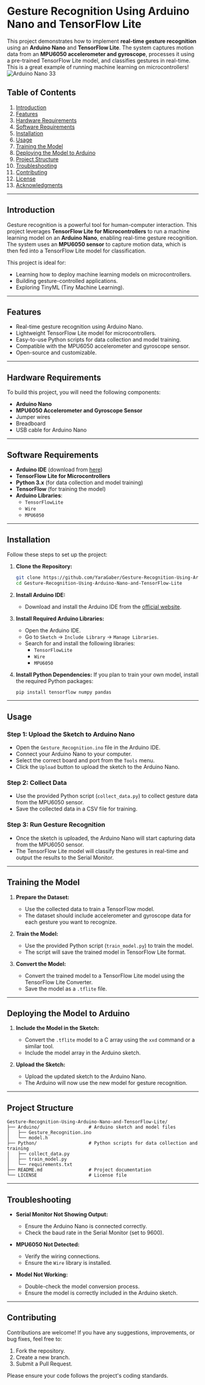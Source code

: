 
# Gesture Recognition Using Arduino Nano and TensorFlow Lite

This project demonstrates how to implement **real-time gesture recognition** using an **Arduino Nano** and **TensorFlow Lite**. The system captures motion data from an **MPU6050 accelerometer and gyroscope**, processes it using a pre-trained TensorFlow Lite model, and classifies gestures in real-time. This is a great example of running machine learning on microcontrollers! 
![Arduino Nano 33](https://github.com/YaraGaber/Gesture-Recognition-Using-Arduino-Nano-and-TensorFlow-Lite/blob/main/assets/Arduino%20Nano%2033%20BLE%20Rev2.jpg)  

## Table of Contents
1. [Introduction](#introduction)
2. [Features](#features)
3. [Hardware Requirements](#hardware-requirements)
4. [Software Requirements](#software-requirements)
5. [Installation](#installation)
6. [Usage](#usage)
7. [Training the Model](#training-the-model)
8. [Deploying the Model to Arduino](#deploying-the-model-to-arduino)
9. [Project Structure](#project-structure)
10. [Troubleshooting](#troubleshooting)
11. [Contributing](#contributing)
12. [License](#license)
13. [Acknowledgments](#acknowledgments)

---

## Introduction
Gesture recognition is a powerful tool for human-computer interaction. This project leverages **TensorFlow Lite for Microcontrollers** to run a machine learning model on an **Arduino Nano**, enabling real-time gesture recognition. The system uses an **MPU6050 sensor** to capture motion data, which is then fed into a TensorFlow Lite model for classification.

This project is ideal for:
- Learning how to deploy machine learning models on microcontrollers.
- Building gesture-controlled applications.
- Exploring TinyML (Tiny Machine Learning).

---

## Features
- Real-time gesture recognition using Arduino Nano.
- Lightweight TensorFlow Lite model for microcontrollers.
- Easy-to-use Python scripts for data collection and model training.
- Compatible with the MPU6050 accelerometer and gyroscope sensor.
- Open-source and customizable.

---

## Hardware Requirements
To build this project, you will need the following components:
- **Arduino Nano**
- **MPU6050 Accelerometer and Gyroscope Sensor**
- Jumper wires
- Breadboard
- USB cable for Arduino Nano

---

## Software Requirements
- **Arduino IDE** (download from [here](https://www.arduino.cc/en/software))
- **TensorFlow Lite for Microcontrollers**
- **Python 3.x** (for data collection and model training)
- **TensorFlow** (for training the model)
- **Arduino Libraries**:
  - `TensorFlowLite`
  - `Wire`
  - `MPU6050`

---

## Installation
Follow these steps to set up the project:

1. **Clone the Repository:**
   ```bash
   git clone https://github.com/YaraGaber/Gesture-Recognition-Using-Arduino-Nano-and-TensorFlow-Lite.git
   cd Gesture-Recognition-Using-Arduino-Nano-and-TensorFlow-Lite
   ```

2. **Install Arduino IDE:**
   - Download and install the Arduino IDE from the [official website](https://www.arduino.cc/en/software).

3. **Install Required Arduino Libraries:**
   - Open the Arduino IDE.
   - Go to `Sketch` -> `Include Library` -> `Manage Libraries`.
   - Search for and install the following libraries:
     - `TensorFlowLite`
     - `Wire`
     - `MPU6050`

4. **Install Python Dependencies:**
   If you plan to train your own model, install the required Python packages:
   ```bash
   pip install tensorflow numpy pandas
   ```

---

## Usage
### Step 1: Upload the Sketch to Arduino Nano
- Open the `Gesture_Recognition.ino` file in the Arduino IDE.
- Connect your Arduino Nano to your computer.
- Select the correct board and port from the `Tools` menu.
- Click the `Upload` button to upload the sketch to the Arduino Nano.

### Step 2: Collect Data
- Use the provided Python script (`collect_data.py`) to collect gesture data from the MPU6050 sensor.
- Save the collected data in a CSV file for training.

### Step 3: Run Gesture Recognition
- Once the sketch is uploaded, the Arduino Nano will start capturing data from the MPU6050 sensor.
- The TensorFlow Lite model will classify the gestures in real-time and output the results to the Serial Monitor.

---

## Training the Model
1. **Prepare the Dataset:**
   - Use the collected data to train a TensorFlow model.
   - The dataset should include accelerometer and gyroscope data for each gesture you want to recognize.

2. **Train the Model:**
   - Use the provided Python script (`train_model.py`) to train the model.
   - The script will save the trained model in TensorFlow Lite format.

3. **Convert the Model:**
   - Convert the trained model to a TensorFlow Lite model using the TensorFlow Lite Converter.
   - Save the model as a `.tflite` file.

---

## Deploying the Model to Arduino
1. **Include the Model in the Sketch:**
   - Convert the `.tflite` model to a C array using the `xxd` command or a similar tool.
   - Include the model array in the Arduino sketch.

2. **Upload the Sketch:**
   - Upload the updated sketch to the Arduino Nano.
   - The Arduino will now use the new model for gesture recognition.

---

## Project Structure
```
Gesture-Recognition-Using-Arduino-Nano-and-TensorFlow-Lite/
├── Arduino/                  # Arduino sketch and model files
│   ├── Gesture_Recognition.ino
│   └── model.h
├── Python/                   # Python scripts for data collection and training
│   ├── collect_data.py
│   ├── train_model.py
│   └── requirements.txt
├── README.md                 # Project documentation
└── LICENSE                   # License file
```

---

## Troubleshooting
- **Serial Monitor Not Showing Output:**
  - Ensure the Arduino Nano is connected correctly.
  - Check the baud rate in the Serial Monitor (set to 9600).

- **MPU6050 Not Detected:**
  - Verify the wiring connections.
  - Ensure the `Wire` library is installed.

- **Model Not Working:**
  - Double-check the model conversion process.
  - Ensure the model is correctly included in the Arduino sketch.

---

## Contributing
Contributions are welcome! If you have any suggestions, improvements, or bug fixes, feel free to:
1. Fork the repository.
2. Create a new branch.
3. Submit a Pull Request.

Please ensure your code follows the project's coding standards.

